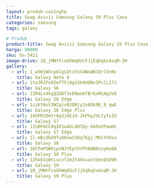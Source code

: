 ```yaml
---
layout: produk-casinghp
title: Swag Avicii Samsung Galaxy S9 Plus Case
categories: samsung
tags: galaxy

# Produk
product-title: Swag Avicii Samsung Galaxy S9 Plus Case
harga: 90000
sku: hn-5421
image-drive: 1Q_jMWtFcoUhWqOUcFJjEqKqXx4sqM-3H
gallery:
  - url: 1_w5NjWXcpU1gLDtz5SS4WsW6CQrlSnNc
    title: Galaxy Note 8
  - url: 1ta3RJFu9ImfTFi8giGH4UONvIPclL27J
    title: Galaxy S6
  - url: 1IR4Ln4hgQZADT3vENaoKfBr6xMLNq3V6
    title: Galaxy S6 Edge
  - url: 1ziKtHsV3WZgixNJQNjy2oAOk9D_8_qwE
    title: Galaxy S6 Edge Plus
  - url: 16GPR2DmYrAg3j6EJd-JkPhpJVLtyfsZU
    title: Galaxy S7
  - url: 1Io0PmCC8qIK1w4UL8HlDy-k60aVPawHz
    title: Galaxy S7 Edge
  - url: 1l-mBiObO9Tu66nwCSDq76gj-MHiYnOsa
    title: Galaxy S8
  - url: 16CPwPGWOjpnNJYEpYXYPX6WN8snyKe8A
    title: Galaxy S8 Plus
  - url: 1ZhkE4jWtLucvlIm2t4kGvactUmsQS090
    title: Galaxy S9
  - url: 1Q_jMWtFcoUhWqOUcFJjEqKqXx4sqM-3H
    title: Galaxy S9 Plus
---
```

